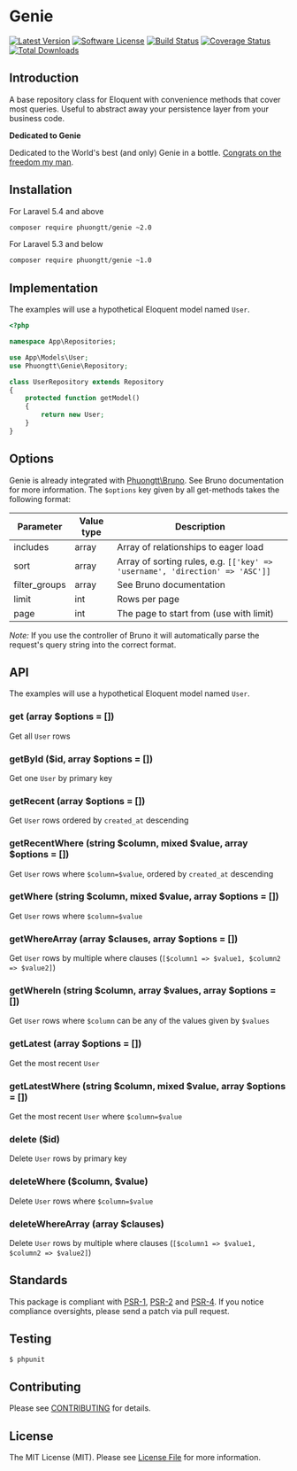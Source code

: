 # Genie

[![Latest Version](https://img.shields.io/github/release/esbenp/genie.svg?style=flat-square)](https://github.com/esbenp/genie/releases)
[![Software License](https://img.shields.io/badge/license-MIT-brightgreen.svg?style=flat-square)](LICENSE)
[![Build Status](https://img.shields.io/travis/esbenp/genie/master.svg?style=flat-square)](https://travis-ci.org/esbenp/genie)
[![Coverage Status](https://img.shields.io/coveralls/esbenp/genie.svg?style=flat-square)](https://coveralls.io/github/esbenp/genie)
[![Total Downloads](https://img.shields.io/packagist/dt/optimus/genie.svg?style=flat-square)](https://packagist.org/packages/optimus/genie)

## Introduction

A base repository class for Eloquent with convenience methods that cover most queries. Useful to abstract away
your persistence layer from your business code.

**Dedicated to Genie**

Dedicated to the World's best (and only) Genie in a bottle. [Congrats on the freedom my man](https://www.youtube.com/watch?v=SUfP6IGQD00).

## Installation

For Laravel 5.4 and above

```bash
composer require phuongtt/genie ~2.0
```

For Laravel 5.3 and below

```bash
composer require phuongtt/genie ~1.0
```

## Implementation

The examples will use a hypothetical Eloquent model named `User`.

```php
<?php

namespace App\Repositories;

use App\Models\User;
use Phuongtt\Genie\Repository;

class UserRepository extends Repository
{
    protected function getModel()
    {
        return new User;
    }
}
```

## Options

Genie is already integrated with [Phuongtt\Bruno](https://github.com/esbenp/bruno).
See Bruno documentation for more information.
The `$options` key given by all get-methods takes the following format:

Parameter | Value type | Description
--------- | ---------- | -----------
includes | array | Array of relationships to eager load
sort | array | Array of sorting rules, e.g. `[['key' => 'username', 'direction' => 'ASC']]`
filter_groups | array | See Bruno documentation
limit | int | Rows per page
page | int | The page to start from (use with limit)

*Note:* If you use the controller of Bruno it will automatically parse the request's
query string into the correct format.

## API

The examples will use a hypothetical Eloquent model named `User`.

### get (array $options = [])

Get all `User` rows

### getById ($id, array $options = [])

Get one `User` by primary key

### getRecent (array $options = [])

Get `User` rows ordered by `created_at` descending

### getRecentWhere (string $column, mixed $value, array $options = [])

Get `User` rows where `$column=$value`, ordered by `created_at` descending

### getWhere (string $column, mixed $value, array $options = [])

Get `User` rows where `$column=$value`

### getWhereArray (array $clauses, array $options = [])

Get `User` rows by multiple where clauses (`[$column1 => $value1, $column2 => $value2]`)

### getWhereIn (string $column, array $values, array $options = [])

Get `User` rows where `$column` can be any of the values given by `$values`

### getLatest (array $options = [])

Get the most recent `User`

### getLatestWhere (string $column, mixed $value, array $options = [])

Get the most recent `User` where `$column=$value`

### delete ($id)

Delete `User` rows by primary key

### deleteWhere ($column, $value)

Delete `User` rows where `$column=$value`

### deleteWhereArray (array $clauses)

Delete `User` rows by multiple where clauses (`[$column1 => $value1, $column2 => $value2]`)

## Standards

This package is compliant with [PSR-1], [PSR-2] and [PSR-4]. If you notice compliance oversights,
please send a patch via pull request.

[PSR-1]: https://github.com/php-fig/fig-standards/blob/master/accepted/PSR-1-basic-coding-standard.md
[PSR-2]: https://github.com/php-fig/fig-standards/blob/master/accepted/PSR-2-coding-style-guide.md
[PSR-4]: https://github.com/php-fig/fig-standards/blob/master/accepted/PSR-4-autoloader.md

## Testing

``` bash
$ phpunit
```

## Contributing

Please see [CONTRIBUTING](https://github.com/esbenp/genie/blob/master/CONTRIBUTING.md) for details.

## License

The MIT License (MIT). Please see [License File](https://github.com/esbenp/genie/blob/master/LICENSE) for more information.
